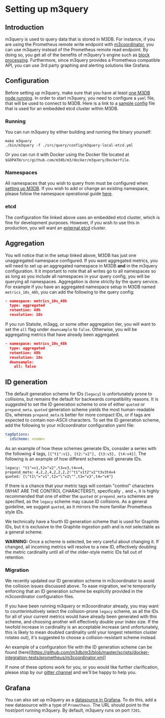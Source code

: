 # Setting up m3query

## Introduction

m3query is used to query data that is stored in M3DB. For instance, if you are using the Prometheus remote write endpoint with [m3coordinator](../integrations/prometheus.md), you can use m3query instead of the Prometheus remote read endpoint. By doing so, you get all of the benefits of m3query's engine such as [block processing](http://m3db.github.io/m3/query_engine/architecture/blocks/). Furthermore, since m3query provides a Prometheus compatible API, you can use 3rd party graphing and alerting solutions like Grafana.

## Configuration

Before setting up m3query, make sure that you have at least [one M3DB node running](single_node.md). In order to start m3query, you need to configure a `yaml` file, that will be used to connect to M3DB. Here is a link to a [sample config](https://github.com/m3db/m3/blob/master/src/query/config/m3query-local-etcd.yml) file that is used for an embedded etcd cluster within M3DB.

### Running

You can run m3query by either building and running the binary yourself:

```
make m3query
./bin/m3query -f ./src/query/config/m3query-local-etcd.yml
```

Or you can run it with Docker using the Docker file located at `$GOPATH/src/github.com/m3db/m3/docker/m3query/Dockerfile`.

### Namespaces

All namespaces that you wish to query from must be configured when [setting up M3DB](single_node.md). If you wish to add or change an existing namespace, please follow the namespace operational guide [here](../operational_guide/namespace_configuration.md).

### etcd

The configuration file linked above uses an embedded etcd cluster, which is fine for development purposes. However, if you wish to use this in production, you will want an [external etcd](../operational_guide/etcd.md) cluster.

<!-- TODO: link to etcd operational guide -->

## Aggregation

You will notice that in the setup linked above, M3DB has just one unaggregated namespace configured. If you want aggregated metrics, you will need to set up an aggregated namespace in M3DB **and** in the m3query configuration. It it important to note that all writes go to all namespaces so as long as you include all namespaces in your query config, you will be querying all namespaces. Aggregation is done strictly by the query service. For example if you have an aggregated namespace setup in M3DB named `metrics_10s_48h`, you can add the following to the query config:

```json
- namespace: metrics_10s_48h
  type: aggregated
  retention: 48h
  resolution: 10s
```

If you run Statsite, m3agg, or some other aggregation tier, you will want to set the `all` flag under `downsample` to `false`. Otherwise, you will be aggregating metrics that have already been aggregated.

```json
- namespace: metrics_10s_48h
  type: aggregated
  retention: 48h
  resolution: 10s
  downsample:
    all: false
```

## ID generation

The default generation scheme for IDs (`legacy`) is unfortunately prone to collisions, but remains the default for backwards compatibility reasons. It is suggested to set the ID generation scheme to one of either `quoted` or `prepend_meta`. `quoted` generation scheme yields the most human-readable IDs, whereas `prepend_meta` is better for more compact IDs, or if tags are expected to contain non-ASCII characters. To set the ID generation scheme, add the following to your m3coordinator configuration yaml file:

```yaml
tagOptions:
  idScheme: <name>
```

As an example of how these schemes generate IDs, consider a series with the following 4 tags,
`[{"t1":v1}, {t2:"v2"}, {t3:v3}, {t4:v4}]`. The following is an example of how different schemes will generate IDs.

```
legacy: "t1"=v1,t2="v2",t3=v3,t4=v4,
prepend_meta: 4,2,2,4,2,2,2,2!"t1"v1t2"v2"t3v3t4v4
quoted: {\"t1\"="v1",t2="\"v2\"",t3="v3",t4="v4"}
```

If there is a chance that your metric tags will contain "control" characters (WHAT ARE THE CONTROL CHARACTERS?), specifically `,` and `=`, it is highly recommended that one of either the `quoted` or `prepend_meta` schemes are specified, as the `legacy` scheme may cause ID collisions. As a general guideline, we suggest `quoted`, as it mirrors the more familiar Prometheus style IDs.

We technically have a fourth ID generation scheme that is used for Graphite IDs, but it is exclusive to the Graphite ingestion path and is not selectable as a general scheme.

**WARNING:** Once a scheme is selected, be very careful about changing it. If changed, all incoming metrics will resolve to a new ID, effectively doubling the metric cardinality until all of the older-style metric IDs fall out of retention.

### Migration

We recently updated our ID generation scheme in m3coordinator to avoid the collision issues discussed above. To ease migration, we're temporarily enforcing that an ID generation scheme be explicitly provided in the m3coordinator configuration files.

If you have been running m3query or m3coordinator already, you may want to counterintuitively select the collision-prone `legacy` scheme, as all the IDs for all of your current metrics would have already been generated with this scheme, and choosing another will effectively double your index size. If the twofold increase in cardinality is an acceptable increase (and unfortunately, this is likely to mean doubled cardinality until your longest retention cluster rotates out), it's suggested to choose a collision-resistant scheme instead.

An example of a configuration file with the ID generation scheme can be found (here)[https://github.com/m3db/m3/blob/master/scripts/docker-integration-tests/prometheus/m3coordinator.yml]

If none of these options work for you, or you would like further clarification, please stop by our [gitter channel](https://gitter.im/m3db/Lobby) and we'll be happy to help you.

## Grafana

You can also set up m3query as a [datasource in Grafana](http://docs.grafana.org/features/datasources/prometheus/). To do this, add a new datasource with a type of `Prometheus`. The URL should point to the host/port running m3query. By default, m3query runs on port `7201`.

